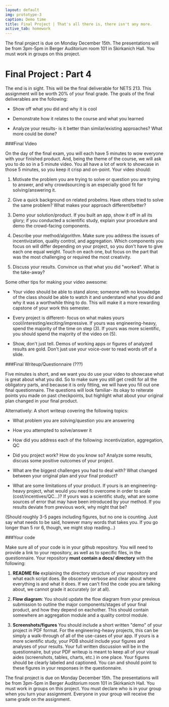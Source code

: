 ```yaml
---
layout: default
img: prototype-3
caption: Demo time
title: Final Project | That's all there is, there isn't any more. 
active_tab: homework
---
```



<div class="alert alert-info">
The final project is due on Monday December 15th.  The presentations will be from 3pm-5pm in Berger Auditorium room 101 in Skirkanich Hall.  You must work in groups on this project.  </div>


Final Project<span class="text-muted"> : Part 4</span> 
=============================================================

The end is in sight.  This will be the final deliverable for NETS 213.  This assignment will be worth 20% of your final grade.  The goals of the final deliverables are the following:

* Show off what you did and why it is cool

* Demonstrate how it relates to the course and what you learned

* Analyze your results- is it better than similar/existing approaches? What more could be done?

###Final Video

On the day of the final exam, you will each have 5 minutes to wow everyone with your finished product. And, being the theme of the course, we will ask you to do so in a 5 minute video. You all have a lot of work to showcase in those 5 minutes, so you keep it crisp and on-point. Your video should:

1. Motivate the problem you are trying to solve or question you are trying to answer, and why crowdsourcing is an especially good fit for solving/answering it.

2. Give a quick background on related probelms. Have others tried to solve the same problem? What makes your approach different/better?

3. Demo your solution/product. If you built an app, show it off in all its glory; if you conducted a scientific study, explain your procedure and demo the crowd-facing components.

4. Describe your method/algorithm. Make sure you address the issues of incentivization, quality control, and aggregation. Which components you focus on will differ depending on your project, so you don't have to give each one equal weight. Touch on each one, but focus on the part that was the most challenging or required the most creativity.

5. Discuss your results. Convince us that what you did "worked". What is the take-away? 

Some other tips for making your video awesome: 

* Your video should be able to stand alone; someone with no knowledge of the class should be able to watch it and understand what you did and why it was a worthwhile thing to do. This will make it a more rewarding capstone of your work this semester. 

* Every project is different- focus on what makes yours cool/interesting/exciting/impressive. If yours was engineering-heavy, spend the majority of the time on step (3). If yours was more scientific, you should spend the majority of the video on (5). 

* Show, don't just tell. Demos of working apps or figures of analyzed results are gold. Don't just use your voice-over to read words off of a slide. 

###Final Writeup/Questionnaire (???)

Five minutes is short, and we want you do use your video to showcase what is great about what you did. So to make sure you still get credit for all the obligatory parts, and because it is only fitting, we will have you fill out one final questionnaire. The questions will look familiar- its okay to reiterate points you made on past checkpoints, but highlight what about your original plan changed in your final product. 

Alternatively: A short writeup covering the following topics: 

* What problem you are solving/question you are answering

* How you attempted to solve/answer it

* How did you address each of the following: incentivization, aggregation, QC

* Did you project work? How do you know so? Analyze some results, discuss some positive outcomes of your project.

* What are the biggest challenges you had to deal with? What changed between your original plan and your final product?

* What are some limitations of your product. If yours is an engineering-heavy project, what would you need to overcome in order to scale (cost/incentives/QC...)? If yours was a scientific study, what are some sources of error that may have been introduced by your method. If you results deviate from previous work, why might that be?

(Should roughly 3-5 pages including figures, but no one is counting. Just say what needs to be said, however many words that takes you. If you go longer than 5 ror 6, though, we might stop reading...)


###Your code

Make sure all of your code is in your github repository. You will need to provide a link to your repository, as well as to specific files, in the questionnaire. Your repository <b>must contain a docs/ directory</b> with the following:

1. <b>README file</b> explaining the directory structure of your repository and what each script does. Be obscenely verbose and clear about where everything is and what it does. If we can't find the code you are talking about, we cannot grade it accurately (or at all). 

2. <b>Flow diagram</b>: You should update the flow diagram from your previous submission to outline the major components/stages of your final product, and how they depend on eachother. This should contain somewhere an aggregation module and a quality control module. 

3. <b>Screenshots/figures</b> You should include a short written "demo" of your project in PDF format. For the engineering-heavy projects, this can be simply a walk-through of all of the use-cases of your app. If yours is a more scientific study, your PDB should include your figures and analyses of your results. Your full written discussion will be in the questionnaire, but your PDF writeup is meant to keep all of your visual aides (screenshots, tables, charts, etc.) in one place. Your figures should be clearly labeled and captioned. You can and should point to these figures in your responses in the questionnaire.

The final project is due on Monday December 15th.  The presentations will be from 3pm-5pm in Berger Auditorium room 101 in Skirkanich Hall. You must work in groups on this project.  You must declare who is in your group when you turn your assignment.  Everyone in your group will receive the same grade on the assignment. 
